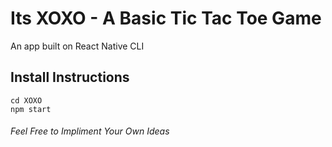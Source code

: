 
<h1>Its XOXO - A Basic Tic Tac Toe Game</h1>
An app built on React Native CLI

<h2>Install Instructions</h2>

```
cd XOXO
npm start
```
<h6>Feel Free to Impliment Your Own Ideas</h6>
